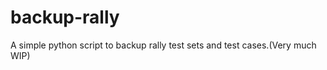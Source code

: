 backup-rally
============

A simple python script to backup rally test sets and test cases.(Very much WIP)
